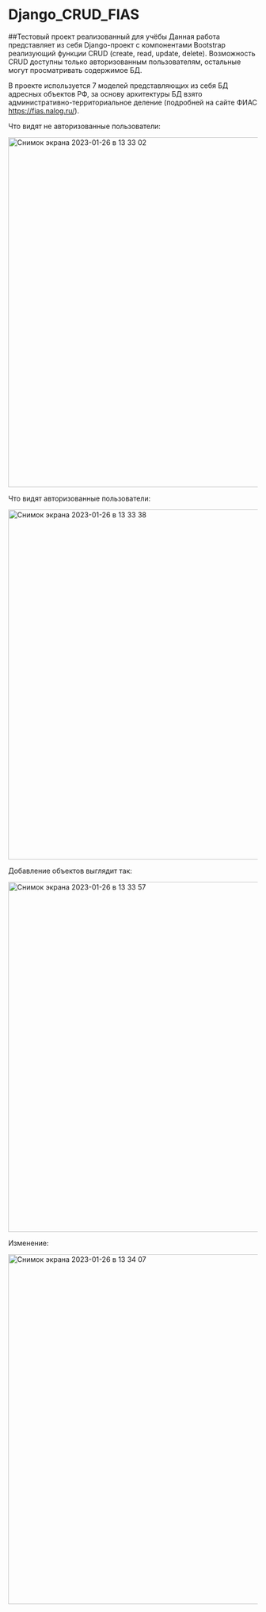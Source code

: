 # Django_CRUD_FIAS
##Тестовый проект реализованный для учёбы
Данная работа представляет из себя Django-проект с компонентами Bootstrap реализующий функции CRUD (create, read, update, delete).
Возможность CRUD доступны только авторизованным пользователям, остальные могут просматривать содержимое БД. 

В проекте используется 7 моделей представляющих из себя БД адресных объектов РФ, за основу архитектуры БД взято
административно-территориальное деление (подробней на сайте ФИАС https://fias.nalog.ru/).

Что видят не авторизованные пользователи:

<img width="707" alt="Снимок экрана 2023-01-26 в 13 33 02" src="https://user-images.githubusercontent.com/32791930/214817741-2c4fc065-98c1-4bc1-9d8d-8b593acb73c9.png">

Что видят авторизованные пользователи:

<img width="707" alt="Снимок экрана 2023-01-26 в 13 33 38" src="https://user-images.githubusercontent.com/32791930/214818063-74dcc0c7-3d38-427b-bae3-3ccd02498469.png">

Добавление объектов выглядит так:

<img width="707" alt="Снимок экрана 2023-01-26 в 13 33 57" src="https://user-images.githubusercontent.com/32791930/214818220-faf47174-72ea-4960-8fac-13f32b58bf22.png">

Изменение:

<img width="707" alt="Снимок экрана 2023-01-26 в 13 34 07" src="https://user-images.githubusercontent.com/32791930/214818337-1f7c64ff-bed3-4418-b75a-78c809641bab.png">

